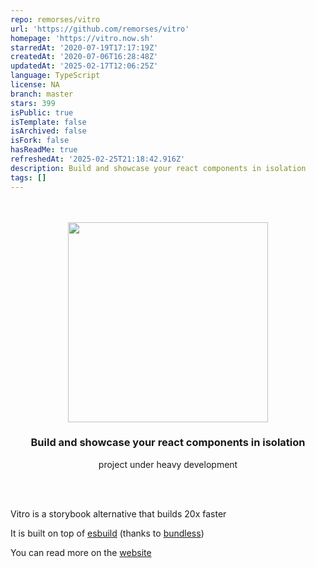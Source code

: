 ```yaml
---
repo: remorses/vitro
url: 'https://github.com/remorses/vitro'
homepage: 'https://vitro.now.sh'
starredAt: '2020-07-19T17:17:19Z'
createdAt: '2020-07-06T16:28:48Z'
updatedAt: '2025-02-17T12:06:25Z'
language: TypeScript
license: NA
branch: master
stars: 399
isPublic: true
isTemplate: false
isArchived: false
isFork: false
hasReadMe: true
refreshedAt: '2025-02-25T21:18:42.916Z'
description: Build and showcase your react components in isolation
tags: []
---
```


<div align='center'>
    <br/>
    <br/>
    <img src='https://repository-images.githubusercontent.com/277593641/defb3700-c9c4-11ea-81e7-e0118949a8b5' width='320px'>
    <br/>
    <h3>Build and showcase your react components in isolation</h3>
    <p>project under heavy development</p>
    <br/>
    <br/>
</div>

Vitro is a storybook alternative that builds 20x faster

It is built on top of [esbuild](https://github.com/evanw/esbuild) (thanks to [bundless](https://github.com/remorses/bundless))

You can read more on the [website](https://vitro.now.sh)


